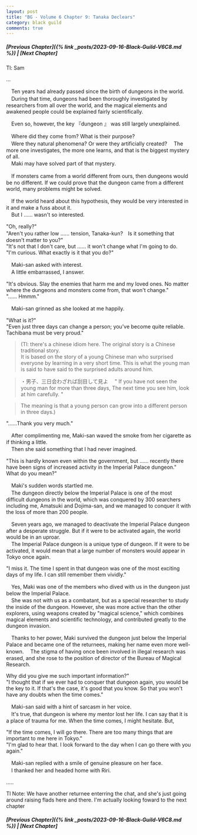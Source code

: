 ```yaml
---
layout: post
title: "BG - Volume 6 Chapter 9: Tanaka Declears"
category: black guild
comments: true
---
```


##### [Previous Chapter]({% link _posts/2023-09-16-Black-Guild-V6C8.md %}) \| [Next Chapter]



Tl: Sam

…


　Ten years had already passed since the birth of dungeons in the world.   
　During that time, dungeons had been thoroughly investigated by researchers from all over the world, and the magical elements and awakened people could be explained fairly scientifically.

　Even so, however, the key 『dungeon 』  was still largely unexplained.

　Where did they come from? What is their purpose?   
　Were they natural phenomena? Or were they artificially created?
　The more one investigates, the more one learns, and that is the biggest mystery of all.   
　Maki may have solved part of that mystery.

　If monsters came from a world different from ours, then dungeons would be no different. If we could prove that the dungeon came from a different world, many problems might be solved.

　If the world heard about this hypothesis, they would be very interested in it and make a fuss about it.   
　But I ...... wasn't so interested.

"Oh, really?"   
"Aren't you rather low ...... tension, Tanaka-kun?　Is it something that doesn't matter to you?"   
"It's not that I don't care, but ...... it won't change what I'm going to do.   
"I'm curious. What exactly is it that you do?"

　Maki-san asked with interest.   
　A little embarrassed, I answer.

"It's obvious. Slay the enemies that harm me and my loved ones. No matter where the dungeons and monsters come from, that won't change."   
"...... Hmmm."

　Maki-san grinned as she looked at me happily.

"What is it?"   
"Even just three days can change a person; you've become quite reliable. Tachibana must be very proud."   
> (Tl: there's a chinese idiom here. The original story is a Chinese traditional story.   
> It is based on the story of a young Chinese man who surprised everyone by learning <the art of war> in a very short time.
>This is what the young man is said to have said to the surprised adults around him.

> ・男子、三日会わざれば刮目して見よ
>　" If you have not seen the young man for more than three days, The next time you see him, look at him carefully. "

>The meaning is that a young person can grow into a different person in three days.)
   
"......Thank you very much."


　After complimenting me, Maki-san waved the smoke from her cigarette as if thinking a little.   
　Then she said something that I had never imagined.

"This is hardly known even within the government, but ...... recently there have been signs of increased activity in the Imperial Palace dungeon."   
What do you mean?"

　Maki's sudden words startled me.   
　The dungeon directly below the Imperial Palace is one of the most difficult dungeons in the world, which was conquered by 300 searchers including me, Amatsuki and Dojima-san, and we managed to conquer it with the loss of more than 200 people.

　Seven years ago, we managed to deactivate the Imperial Palace dungeon after a desperate struggle. But if it were to be activated again, the world would be in an uproar.   
　The Imperial Palace dungeon is a unique type of dungeon. If it were to be activated, it would mean that a large number of monsters would appear in Tokyo once again.

"I miss it. The time I spent in that dungeon was one of the most exciting days of my life. I can still remember them vividly."

　Yes, Maki was one of the members who dived with us in the dungeon just below the Imperial Palace.   
　She was not with us as a combatant, but as a special researcher to study the inside of the dungeon. However, she was more active than the other explorers, using weapons created by "magical science," which combines magical elements and scientific technology, and contributed greatly to the dungeon invasion.

　Thanks to her power, Maki survived the dungeon just below the Imperial Palace and became one of the returnees, making her name even more well-known.
　The stigma of having once been involved in illegal research was erased, and she rose to the position of director of the Bureau of Magical Research.

Why did you give me such important information?"   
"I thought that if we ever had to conquer that dungeon again, you would be the key to it. If that's the case, it's good that you know. So that you won't have any doubts when the time comes."

　Maki-san said with a hint of sarcasm in her voice.   
　It's true, that dungeon is where my mentor lost her life. I can say that it is a place of trauma for me. When the time comes, I might hesitate. But,

"If the time comes, I will go there. There are too many things that are important to me here in Tokyo."   
"I'm glad to hear that. I look forward to the day when I can go there with you again."

　Maki-san replied with a smile of genuine pleasure on her face.   
　I thanked her and headed home with Riri.


.....

Tl Note: We have another returnee enterring the chat, and she's just going around raising flads here and there. I'm actually looking foward to the next chapter



##### [Previous Chapter]({% link _posts/2023-09-16-Black-Guild-V6C8.md %}) \| [Next Chapter]
